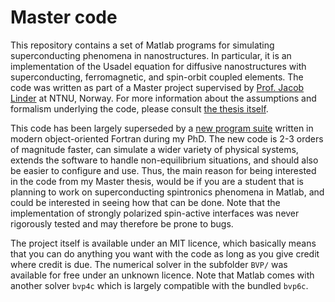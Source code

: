 # Master code
This repository contains a set of Matlab programs for simulating superconducting phenomena in nanostructures. In particular, it is an implementation of the Usadel equation for diffusive nanostructures with superconducting, ferromagnetic, and spin-orbit coupled elements. The code was written as part of a Master project supervised by [Prof. Jacob Linder](https://folk.ntnu.no/jacobrun/) at NTNU, Norway. For more information about the assumptions and formalism underlying the code, please consult [the thesis itself](https://brage.bibsys.no/xmlui/handle/11250/2352094).

This code has been largely superseded by a [new program suite](https://github.com/jabirali/DoctorCode) written in modern object-oriented Fortran during my PhD. The new code is 2-3 orders of magnitude faster, can simulate a wider variety of physical systems, extends the software to handle non-equilibrium situations, and should also be easier to configure and use. Thus, the main reason for being interested in the code from my Master thesis, would be if you are a student that is planning to work on superconducting spintronics phenomena in Matlab, and could be interested in seeing how that can be done. Note that the implementation of strongly polarized spin-active interfaces was never rigorously tested and may therefore be prone to bugs.

The project itself is available under an MIT licence, which basically means that you can do anything you want with the code as long as you give credit where credit is due. The numerical solver in the subfolder `BVP/` was available for free under an unknown licence. Note that Matlab comes with another solver `bvp4c` which is largely compatible with the bundled `bvp6c`.
